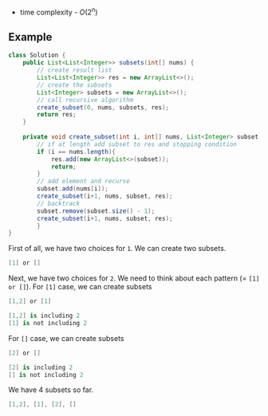 - time complexity - $O(2^n)$ 
## Example
```java
class Solution {
	public List<List<Integer>> subsets(int[] nums) {
		// create result list
		List<List<Integer>> res = new ArrayList<>();
		// create the subsets
		List<Integer> subsets = new ArrayList<>();
		// call recursive algorithm
		create_subset(0, nums, subsets, res);
		return res;
	}
	
	private void create_subset(int i, int[] nums, List<Integer> subset, List<List<Integer>> res){
		// if at length add subset to res and stopping condition
		if (i == nums.length){
			res.add(new ArrayList<>(subset));
			return;
		}
		// add element and recurse
		subset.add(nums[i]);
		create_subset(i+1, nums, subset, res);
		// backtrack
		subset.remove(subset.size() - 1);
		create_subset(i+1, nums, subset, res);
		}
}
```
First of all, we have two choices for `1`. We can create two subsets.
```csharp
[1] or []
```
Next, we have two choices for `2`. We need to think about each pattern (= `[1] or []`).
For `[1]` case, we can create subsets
```csharp
[1,2] or [1]

[1,2] is including 2 
[1] is not including 2 
```
For `[]` case, we can create subsets
```csharp
[2] or []

[2] is including 2 
[] is not including 2 
```
We have 4 subsets so far.
```csharp
[1,2], [1], [2], []
```